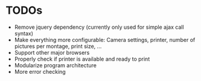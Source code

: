# TODOs

- Remove jquery dependency (currently only used for simple ajax call syntax)
- Make everything more configurable: Camera settings, printer, number of pictures per montage, print size, ...
- Support other major browsers
- Properly check if printer is available and ready to print
- Modularize program architecture
- More error checking
